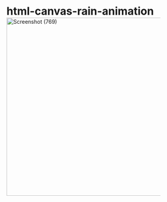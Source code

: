 # html-canvas-rain-animation


<img width="467" alt="Screenshot (769)" src="https://github.com/a2rp/html-canvas-rain-animation/assets/5670738/953b05c1-29ce-4df1-b6bc-448b8abf5972">




<br />
<!DOCTYPE html>
<html lang="en">
    <head>
        <meta charset="UTF-8" />
        <meta name="viewport" content="width=device-width, initial-scale=1.0" />
        <title>a2rp: canvas rain</title>
        <style>
            * {
                padding: 0;
                margin: 0;
                box-sizing: border-box;
            }
            .container {
                /* border: 1px solid #f00; */
                overflow: hidden;
                height: 100vh;
            }

            .canvas {
                width: 100%;
                height: 100%;
                background-color: #fff;
            }
        </style>
    </head>
    <body>
        <div class="container">
            <canvas class="canvas">canvas not supported</canvas>
        </div>

        <script>
            const canvas = document.querySelector(".canvas");
            const context = canvas.getContext("2d");
            canvas.width = window.innerWidth;
            canvas.height = window.innerHeight;

            let particlesArray = [];
            const numberOfParticles = window.innerWidth * 2;

            class Particle {
                constructor() {
                    this.x = Math.random() * canvas.width;
                    this.y = 0;
                    this.speed = 0;
                    this.velocity = Math.random() * 3;
                    this.size = Math.random() * 1.5 + 0.5;
                }
                update() {
                    this.y += this.velocity;
                    if (this.y >= canvas.height) {
                        this.y = 0;
                        this.x = Math.random() * canvas.width;
                    }
                }
                draw() {
                    context.beginPath();
                    context.fillStyle = "rgba(0,0,0,1)";
                    context.arc(this.x, this.y, this.size, 0, Math.PI * 2);
                    context.fill();
                }
            }
            function init() {
                for (let i = 0; i < numberOfParticles; ++i) {
                    particlesArray.push(new Particle());
                }
            }
            init();

            const animate = () => {
                context.globalAlpha = 0.05;
                context.fillStyle = "rgba(255,255,255,1)";
                context.fillRect(0, 0, canvas.width, canvas.height);
                for (let i = 0; i < particlesArray.length; ++i) {
                    particlesArray[i].update();
                    particlesArray[i].draw();
                }
                requestAnimationFrame(animate);
            };
            animate();
        </script>
    </body>
</html>
